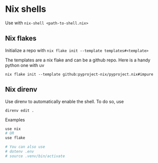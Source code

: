 # Nix shells

Use with `nix-shell <path-to-shell.nix>`

## Nix flakes

Initialize a repo with `nix flake init --template templates#<template>`

The templates are a nix flake and can be a github repo. Here is a handy python one with uv

`nix flake init --template github:pyproject-nix/pyproject.nix#impure`

## Nix direnv

Use direnv to automatically enable the shell. To do so, use 

`direnv edit .`

Examples

```sh
use nix
# OR 
use flake

# You can also use
# dotenv .env
# source .venv/bin/activate
```

